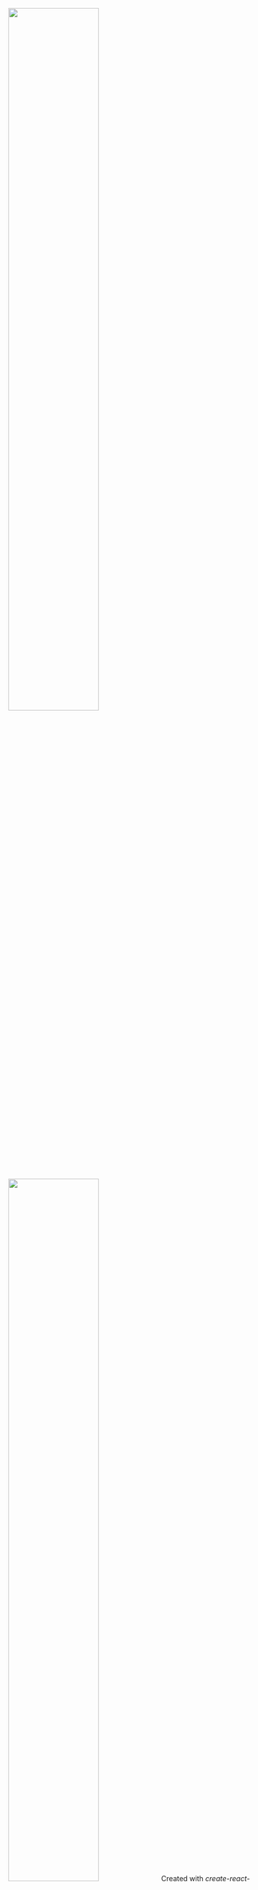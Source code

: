
<img src="Logotype primary.png" width="60%" height="60%" />	<img src="Logotype primary.png" width="60%" height="60%" />
 Created with *create-react-app*. 	*create-react-app* [![Dependabot Status](https://api.dependabot.com/badges/status?host=github&identifier=89260544)](https://bot.com.br)



## Working on the website

Run `yarn` then `gulp serve`.

## Working on the blog

Run `bundle` then `jekyll serve`.
